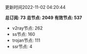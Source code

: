 更新时间2022-11-02 04:20:44

**总订阅: 73**
**总节点: 2049**
**有效节点: 537**
- v2ray节点: 262
- ss节点: 160
- trojan节点: 111
- ssr节点: 4
